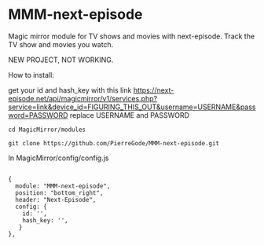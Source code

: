 # MMM-next-episode
Magic mirror module for TV shows and movies with next-episode. Track the TV show and movies you watch.

NEW PROJECT, NOT WORKING.

How to install:<p></p>
get your id and hash_key with this link https://next-episode.net/api/magicmirror/v1/services.php?service=link&device_id=FIGURING_THIS_OUT&username=USERNAME&password=PASSWORD
replace USERNAME and PASSWORD

```
cd MagicMirror/modules
```
```
git clone https://github.com/PierreGode/MMM-next-episode.git
```
In MagicMirror/config/config.js
```

{
  module: "MMM-next-episode",
  position: "bottom_right",
  header: "Next-Episode",
  config: {
    id: '',
    hash_key: '',
   }
},
```
